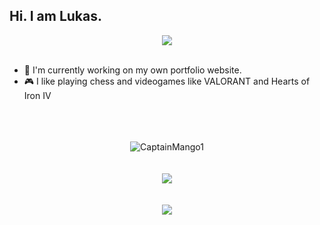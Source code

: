 ## Hi. I am Lukas.

<div align="center">
    <img src="https://komarev.com/ghpvc/?username=CaptainMango1&color=green"/>
  <br>
  <br>
  </div>

- 🧪 I'm currently working on my own portfolio website.
- 🎮 I like playing chess and videogames like VALORANT and Hearts of Iron IV

<div align="center">
  <br>
  <br>
  <br>
  <img src="https://github-profile-trophy.vercel.app/?username=CaptainMango1&theme=gruvbox&row=2&column=3" alt="CaptainMango1" />
  <br>
  <br>
  <br>
  <a href="https://discord.com/users/604793540395925536"><img src="https://lanyard.cnrad.dev/api/604793540395925536" /></a
  <br>
    <br>
    <br>
    <br>
    <img src="https://skillicons.dev/icons?i=alpinejs,androidstudio,arduino,astro,bash,bootstrap,c,codepen,css,dart,discord,bots,electron,express,flutter,git,github,gradle,html,idea,java,js,jquery,linkedin,linux,md,mastodon,materialui,maven,mongodb,mysql,nodejs,ps,php,postgres,postman,powershell,py,raspberrypi,react,regex,sass,stackoverflow,svg,tailwind,tauri,twitter,ts,vercel,vim,visualstudio,vscode,webpack,wordpress&perline=6" />
</div>
